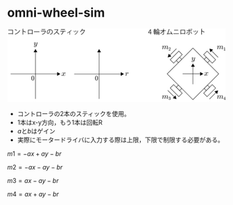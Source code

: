# omni-wheel-sim

![sticks and wheels configuration](sticks-and-omni-wheels.png)

- コントローラの2本のスティックを使用。
- 1本はx-y方向，もう1本は回転R
- $a$と$b$はゲイン
- 実際にモータードライバに入力する際は上限，下限で制限する必要がある。

$m1 = -ax + ay -br$

$m2 = -ax - ay -br$

$m3 = ax - ay -br$

$m4 = ax + ay -br$

